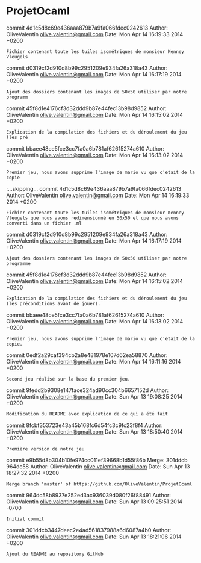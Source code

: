 ProjetOcaml
===========

commit 4d1c5d8c69e436aaa879b7a9fa066fdec0242613
Author: OliveValentin <olive.valentin@gmail.com>
Date:   Mon Apr 14 16:19:33 2014 +0200

    Fichier contenant toute les tuiles isométriques de monsieur Kenney Vleugels 

commit d0319cf2d910d8b99c2951209e934fa26a318a43
Author: OliveValentin <olive.valentin@gmail.com>
Date:   Mon Apr 14 16:17:19 2014 +0200

    Ajout des dossiers contenant les images de 50x50 utiliser par notre programm

commit 45f8d1e4176cf3d32ddd9b87e44fec13b98d9852
Author: OliveValentin <olive.valentin@gmail.com>
Date:   Mon Apr 14 16:15:02 2014 +0200

    Explication de la compilation des fichiers et du déroulement du jeu (les pré

commit bbaee48ce5fce3cc7fa0a6b781af62615274a610
Author: OliveValentin <olive.valentin@gmail.com>
Date:   Mon Apr 14 16:13:02 2014 +0200

    Premier jeu, nous avons supprime l'image de mario vu que c'etait de la copie
:...skipping...
commit 4d1c5d8c69e436aaa879b7a9fa066fdec0242613
Author: OliveValentin <olive.valentin@gmail.com>
Date:   Mon Apr 14 16:19:33 2014 +0200

    Fichier contenant toute les tuiles isométriques de monsieur Kenney Vleugels que nous avons redimensionné en 50x50 et que nous avons converti dans un fichier .ml

commit d0319cf2d910d8b99c2951209e934fa26a318a43
Author: OliveValentin <olive.valentin@gmail.com>
Date:   Mon Apr 14 16:17:19 2014 +0200

    Ajout des dossiers contenant les images de 50x50 utiliser par notre programme

commit 45f8d1e4176cf3d32ddd9b87e44fec13b98d9852
Author: OliveValentin <olive.valentin@gmail.com>
Date:   Mon Apr 14 16:15:02 2014 +0200

    Explication de la compilation des fichiers et du déroulement du jeu (les préconditions avant de jouer).

commit bbaee48ce5fce3cc7fa0a6b781af62615274a610
Author: OliveValentin <olive.valentin@gmail.com>
Date:   Mon Apr 14 16:13:02 2014 +0200

    Premier jeu, nous avons supprime l'image de mario vu que c'etait de la copie.

commit 0edf2a29caf394cb2a8e481978e107d62ea58870
Author: OliveValentin <olive.valentin@gmail.com>
Date:   Mon Apr 14 16:11:16 2014 +0200

    Second jeu réalisé sur la base du premier jeu.

commit 9fedd2b9308e147face324ad90cc304b6657152d
Author: OliveValentin <olive.valentin@gmail.com>
Date:   Sun Apr 13 19:08:25 2014 +0200

    Modification du README avec explication de ce qui a été fait

commit 8fcbf353723e43a45b168fc6d54fc3c9fc23f8f4
Author: OliveValentin <olive.valentin@gmail.com>
Date:   Sun Apr 13 18:50:40 2014 +0200

    Première version de notre jeu

commit e9b55d8b304b10fe974cc011ef39668b1d55f86b
Merge: 301ddcb 964dc58
Author: OliveValentin <olive.valentin@gmail.com>
Date:   Sun Apr 13 18:27:32 2014 +0200

    Merge branch 'master' of https://github.com/OliveValentin/ProjetOcaml

commit 964dc58b8937e252ed3ac936039d080f26f88491
Author: OliveValentin <olive.valentin@gmail.com>
Date:   Sun Apr 13 09:25:51 2014 -0700

    Initial commit

commit 301ddcb3447deec2e4ad561837988a6d6087a4b0
Author: OliveValentin <olive.valentin@gmail.com>
Date:   Sun Apr 13 18:21:06 2014 +0200

    Ajout du README au repository GitHub

